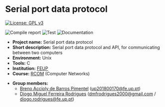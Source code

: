 <!--
Copyright (C) 2020 Diogo Rodrigues, Breno Pimentel
Distributed under the terms of the GNU General Public License, version 3
-->

# Serial port data protocol

[![License: GPL v3](https://img.shields.io/badge/License-GPLv3-blue.svg)](https://www.gnu.org/licenses/gpl-3.0)

![Compile report](https://github.com/dmfrodrigues/feup-rcom-l1/workflows/Compile%20report/badge.svg)
![Test](https://github.com/dmfrodrigues/feup-rcom-l1/workflows/Test/badge.svg)
![Documentation](https://github.com/dmfrodrigues/feup-rcom-l1/workflows/Documentation/badge.svg)

- **Project name:** Serial port data protocol
- **Short description:** Serial port data protocol and API, for communicating between two computers
- **Environment:** Unix
- **Tools:** C
- **Institution:** [FEUP](https://sigarra.up.pt/feup/en/web_page.Inicial)
- **Course:** [RCOM](https://sigarra.up.pt/feup/en/UCURR_GERAL.FICHA_UC_VIEW?pv_ocorrencia_id=459483) (Computer Networks)
<!-- - **Project grade:** ??.?/20.0 -->
- **Group members:**
    - [Breno Accioly de Barros Pimentel](https://github.com/BrenoAccioly) (<up201800170@fe.up.pt>)
    - [Diogo Miguel Ferreira Rodrigues](https://github.com/dmfrodrigues) (<dmfrodrigues2000@gmail.com> / <diogo.rodrigues@fe.up.pt>)
